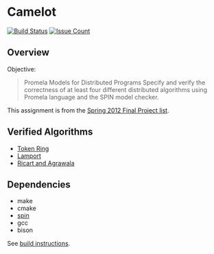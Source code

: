 Camelot
=======

[![Build Status](https://travis-ci.org/stormosson/camelot.svg?branch=develop)](https://travis-ci.org/stormosson/camelot) 
[![Issue Count](https://codeclimate.com/github/stormosson/camelot/badges/issue_count.svg)](https://codeclimate.com/github/stormosson/camelot)


Overview
--------

Objective:

> Promela Models for Distributed Programs Specify and verify the correctness of
> at least four different distributed algorithms using Promela language and the
> SPIN model checker.

This assignment is from the [Spring 2012 Final Project list].


Verified Algorithms
-------------------

- [Token Ring]
- [Lamport]
- [Ricart and Agrawala]


Dependencies
------------

-   make
-   cmake
-   [spin]
-   gcc
-   bison


See [build instructions].


  [build instructions]: https://github.com/stormosson/camelot/tree/master/src
  [Spring 2012 Final Project list]: http://users.ece.utexas.edu/~garg/sp16-proj.html
  [spin]: http://spinroot.com/spin/Man/README.html
  [Lamport]: http://users.ece.utexas.edu/~garg/dist1/lecdist/slides/l6-mutex/slide.pdf
  [Token Ring]: https://en.m.wikipedia.org/wiki/Token_ring
  [Ricart and Agrawala]: https://en.m.wikipedia.org/wiki/Ricart%E2%80%93Agrawala_algorithm
